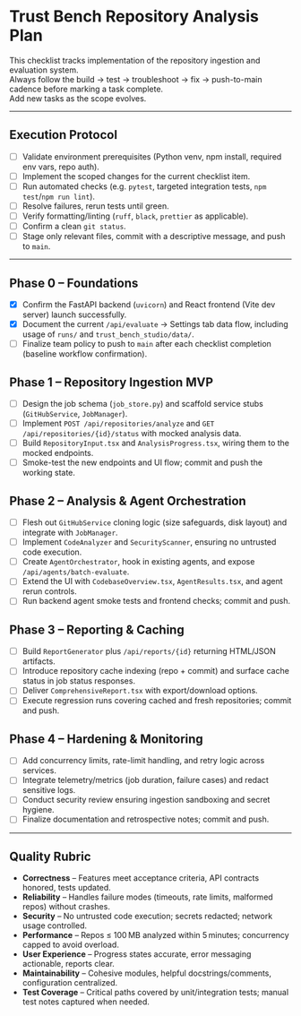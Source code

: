 # Trust Bench Repository Analysis Plan

This checklist tracks implementation of the repository ingestion and evaluation system.  
Always follow the build → test → troubleshoot → fix → push-to-main cadence before marking a task complete.  
Add new tasks as the scope evolves.

---

## Execution Protocol

- [ ] Validate environment prerequisites (Python venv, npm install, required env vars, repo auth).
- [ ] Implement the scoped changes for the current checklist item.
- [ ] Run automated checks (e.g. `pytest`, targeted integration tests, `npm test`/`npm run lint`).
- [ ] Resolve failures, rerun tests until green.
- [ ] Verify formatting/linting (`ruff`, `black`, `prettier` as applicable).
- [ ] Confirm a clean `git status`.
- [ ] Stage only relevant files, commit with a descriptive message, and push to `main`.

---

## Phase 0 – Foundations

- [x] Confirm the FastAPI backend (`uvicorn`) and React frontend (Vite dev server) launch successfully.
- [x] Document the current `/api/evaluate` → Settings tab data flow, including usage of `runs/` and `trust_bench_studio/data/`.
- [ ] Finalize team policy to push to `main` after each checklist completion (baseline workflow confirmation).

## Phase 1 – Repository Ingestion MVP

- [ ] Design the job schema (`job_store.py`) and scaffold service stubs (`GitHubService`, `JobManager`).
- [ ] Implement `POST /api/repositories/analyze` and `GET /api/repositories/{id}/status` with mocked analysis data.
- [ ] Build `RepositoryInput.tsx` and `AnalysisProgress.tsx`, wiring them to the mocked endpoints.
- [ ] Smoke-test the new endpoints and UI flow; commit and push the working state.

## Phase 2 – Analysis & Agent Orchestration

- [ ] Flesh out `GitHubService` cloning logic (size safeguards, disk layout) and integrate with `JobManager`.
- [ ] Implement `CodeAnalyzer` and `SecurityScanner`, ensuring no untrusted code execution.
- [ ] Create `AgentOrchestrator`, hook in existing agents, and expose `/api/agents/batch-evaluate`.
- [ ] Extend the UI with `CodebaseOverview.tsx`, `AgentResults.tsx`, and agent rerun controls.
- [ ] Run backend agent smoke tests and frontend checks; commit and push.

## Phase 3 – Reporting & Caching

- [ ] Build `ReportGenerator` plus `/api/reports/{id}` returning HTML/JSON artifacts.
- [ ] Introduce repository cache indexing (repo + commit) and surface cache status in job status responses.
- [ ] Deliver `ComprehensiveReport.tsx` with export/download options.
- [ ] Execute regression runs covering cached and fresh repositories; commit and push.

## Phase 4 – Hardening & Monitoring

- [ ] Add concurrency limits, rate-limit handling, and retry logic across services.
- [ ] Integrate telemetry/metrics (job duration, failure cases) and redact sensitive logs.
- [ ] Conduct security review ensuring ingestion sandboxing and secret hygiene.
- [ ] Finalize documentation and retrospective notes; commit and push.

---

## Quality Rubric

- **Correctness** – Features meet acceptance criteria, API contracts honored, tests updated.
- **Reliability** – Handles failure modes (timeouts, rate limits, malformed repos) without crashes.
- **Security** – No untrusted code execution; secrets redacted; network usage controlled.
- **Performance** – Repos ≤ 100 MB analyzed within 5 minutes; concurrency capped to avoid overload.
- **User Experience** – Progress states accurate, error messaging actionable, reports clear.
- **Maintainability** – Cohesive modules, helpful docstrings/comments, configuration centralized.
- **Test Coverage** – Critical paths covered by unit/integration tests; manual test notes captured when needed.
